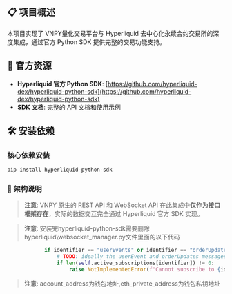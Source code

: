 ## 📋 项目概述

本项目实现了 VNPY量化交易平台与 Hyperliquid 去中心化永续合约交易所的深度集成，通过官方 Python SDK 提供完整的交易功能支持。

## 🔗 官方资源

- **Hyperliquid 官方 Python SDK**: [https://github.com/hyperliquid-dex/hyperliquid-python-sdk](https://github.com/hyperliquid-dex/hyperliquid-python-sdk)
- **SDK 文档**: 完整的 API 文档和使用示例

## 🛠️ 安装依赖

### 核心依赖安装

```bash
pip install hyperliquid-python-sdk
```
### 🚫 架构说明

> **注意**: VNPY 原生的 REST API 和 WebSocket API 在此集成中**仅作为接口框架存在**，实际的数据交互完全通过 Hyperliquid 官方 SDK 实现。

> **注意**: 安装完hyperliquid-python-sdk需要删除hyperliquid\websocket_manager.py文件里面的以下代码
```python
            if identifier == "userEvents" or identifier == "orderUpdates":
                # TODO: ideally the userEvent and orderUpdates messages would include the user so that we can multiplex
                if len(self.active_subscriptions[identifier]) != 0:
                    raise NotImplementedError(f"Cannot subscribe to {identifier} multiple times")
```

> **注意**: account_address为钱包地址,eth_private_address为钱包私钥地址
